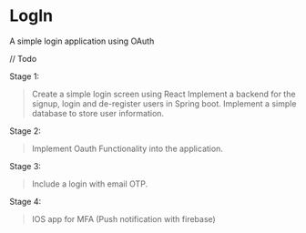 # LogIn
A simple login application using OAuth


// Todo

Stage 1:

> Create a simple login screen using React
> Implement a backend for the signup, login and de-register users in Spring boot.
> Implement a simple database to store user information.

Stage 2:

> Implement Oauth Functionality into the application.

Stage 3:

> Include a login with email OTP.

Stage 4:

> IOS app for MFA (Push notification with firebase)